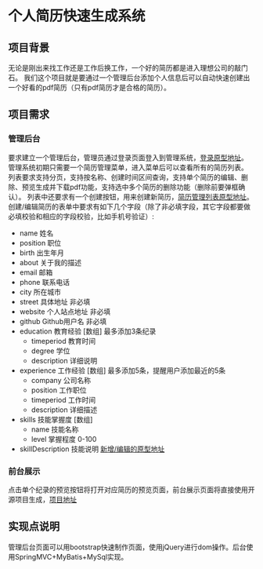 # 个人简历快速生成系统

## 项目背景
无论是刚出来找工作还是工作后换工作，一个好的简历都是进入理想公司的敲门石。
我们这个项目就是要通过一个管理后台添加个人信息后可以自动快速创建出一个好看的pdf简历（只有pdf简历才是合格的简历）。

## 项目需求
### 管理后台
要求建立一个管理后台，管理员通过登录页面登入到管理系统，[登录原型地址](https://www.processon.com/view/link/59eb38cbe4b08b9e917f3f58)。
管理系统初期只需要一个简历管理菜单，进入菜单后可以查看所有的简历列表。
列表要求支持分页，支持按名称、创建时间区间查询，支持单个简历的编辑、删除、预览生成并下载pdf功能，支持选中多个简历的删除功能（删除前要弹框确认）。
列表中还要求有一个创建按钮，用来创建新简历，[简历管理列表原型地址](https://www.processon.com/view/link/59eb40d1e4b08b9e917f410e)。  
创建/编辑简历的表单中要求有如下几个字段（除了非必填字段，其它字段都要做必填校验和相应的字段校验，比如手机号验证）:
  - name 姓名
  - position 职位
  - birth 出生年月
  - about 关于我的描述
  - email 邮箱
  - phone 联系电话
  - city 所在城市
  - street 具体地址 非必填
  - website 个人站点地址 非必填
  - github Github用户名 非必填
  - education 教育经验 [数组] 最多添加3条纪录
    - timeperiod 教育时间
    - degree 学位
    - description 详细说明
  - experience 工作经验 [数组] 最多添加5条，提醒用户添加最近的5条
    - company 公司名称
    - position 工作职位
    - timeperiod 工作时间
    - description 详细描述
  - skills 技能掌握度 [数组]
    - name 技能名称
    - level 掌握程度 0-100
  - skillDescription 技能说明
[新增/编辑的原型地址](https://www.processon.com/view/link/59eb4635e4b012b70ca0f298)
### 前台展示
点击单个纪录的预览按钮将打开对应简历的预览页面，前台展示页面将直接使用开源项目生成，[项目地址](https://github.com/salomonelli/best-resume-ever)

## 实现点说明
管理后台页面可以用bootstrap快速制作页面，使用jQuery进行dom操作。后台使用SpringMVC+MyBatis+MySql实现。
